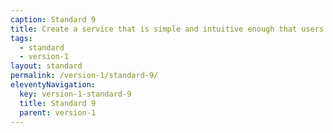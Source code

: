 ```yaml
---
caption: Standard 9
title: Create a service that is simple and intuitive enough that users succeed first time, unaided.
tags:
  - standard
  - version-1
layout: standard
permalink: /version-1/standard-9/
eleventyNavigation:
  key: version-1-standard-9
  title: Standard 9
  parent: version-1
---
```

